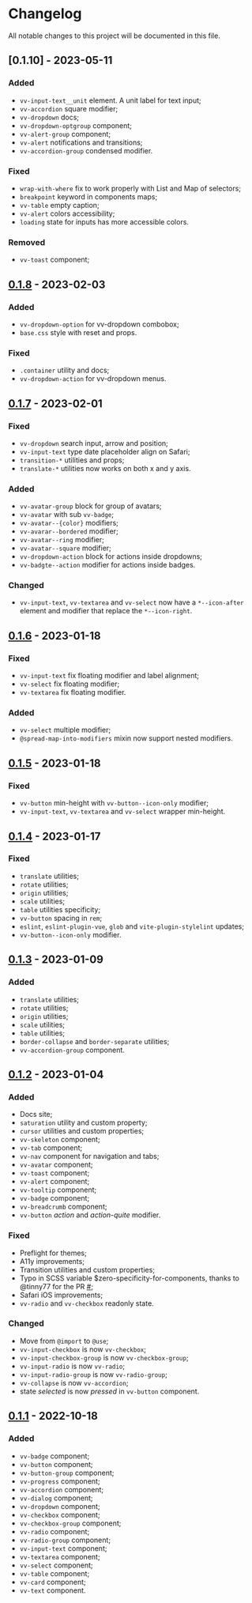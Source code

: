 # Changelog

All notable changes to this project will be documented in this file.

## [0.1.10] - 2023-05-11

### Added

*   `vv-input-text__unit` element. A unit label for text input;
*   `vv-accordion` square modifier;
*   `vv-dropdown` docs;
*   `vv-dropdown-optgroup` component;
*   `vv-alert-group` component;
*   `vv-alert` notifications and transitions;
*   `vv-accordion-group` condensed modifier.
  
### Fixed

*   `wrap-with-where` fix to work properly with List and Map of selectors;
*   `breakpoint` keyword in components maps;
*   `vv-table` empty caption;
*   `vv-alert` colors accessibility;
*   `loading` state for inputs has more accessible colors.

### Removed

*   `vv-toast` component;

## [0.1.8] - 2023-02-03

### Added

*   `vv-dropdown-option` for vv-dropdown combobox;
*   `base.css` style with reset and props.

### Fixed

*   `.container` utility and docs;
*   `vv-dropdown-action` for vv-dropdown menus.


## [0.1.7] - 2023-02-01

### Fixed

*   `vv-dropdown` search input, arrow and position;
*   `vv-input-text` type date placeholder align on Safari;
*   `transition-*` utilities and props;
*   `translate-*` utilities now works on both x and y axis.

### Added

*   `vv-avatar-group` block for group of avatars;
*   `vv-avatar` with sub `vv-badge`;
*   `vv-avatar--{color}` modifiers;
*   `vv-avarar--bordered` modifier;
*   `vv-avatar--ring` modifier;
*   `vv-avatar--square` modifier;
*   `vv-dropdown-action` block for actions inside dropdowns;
*   `vv-badgte--action` modifier for actions inside badges.

### Changed

*   `vv-input-text`, `vv-textarea` and `vv-select` now have a `*--icon-after` element and modifier that replace the `*--icon-right`.

## [0.1.6] - 2023-01-18

### Fixed

*   `vv-input-text` fix floating modifier and label alignment;
*   `vv-select` fix floating modifier;
*   `vv-textarea` fix floating modifier.

### Added

*   `vv-select` multiple modifier;
*   `@spread-map-into-modifiers` mixin now support nested modifiers.

## [0.1.5] - 2023-01-18

### Fixed

*   `vv-button` min-height with `vv-button--icon-only` modifier;
*   `vv-input-text`, `vv-textarea` and `vv-select` wrapper min-height.

## [0.1.4] - 2023-01-17

### Fixed

*   `translate` utilities;
*   `rotate` utilities;
*   `origin` utilities;
*   `scale` utilities;
*   `table` utilities specificity;
*   `vv-button` spacing in `rem`;
*   `eslint`, `eslint-plugin-vue`, `glob` and `vite-plugin-stylelint` updates;
*   `vv-button--icon-only` modifier.

## [0.1.3] - 2023-01-09

### Added

*   `translate` utilities;
*   `rotate` utilities;
*   `origin` utilities;
*   `scale` utilities;
*   `table` utilities;
*   `border-collapse` and `border-separate` utilities;
*   `vv-accordion-group` component.

## [0.1.2] - 2023-01-04

### Added

*   Docs site;
*   `saturation` utility and custom property;
*   `cursor` utilities and custom properties;
*   `vv-skeleton` component;
*   `vv-tab` component;
*   `vv-nav` component for navigation and tabs;
*   `vv-avatar` component;
*   `vv-toast` component;
*   `vv-alert` component;
*   `vv-tooltip` component;
*   `vv-badge` component;
*   `vv-breadcrumb` component;
*   `vv-button` *action* and *action-quite* modifier.

### Fixed

*   Preflight for themes;
*   A11y improvements;
*   Transition utilities and custom properties;
*   Typo in SCSS variable $zero-specificity-for-components, thanks to @tinny77 for the PR [#](https://github.com/volverjs/style/pull/2);
*   Safari iOS improvements;
*   `vv-radio` and `vv-checkbox` readonly state.

### Changed

*   Move from `@import` to `@use`;
*   `vv-input-checkbox` is now `vv-checkbox`;
*   `vv-input-checkbox-group` is now `vv-checkbox-group`;
*   `vv-input-radio` is now `vv-radio`;
*   `vv-input-radio-group` is now `vv-radio-group`;
*   `vv-collapse` is now `vv-accordion`;
*   state *selected* is now *pressed* in `vv-button` component.

## [0.1.1] - 2022-10-18

### Added

*   `vv-badge` component;
*   `vv-button` component;
*   `vv-button-group` component;
*   `vv-progress` component;
*   `vv-accordion` component;
*   `vv-dialog` component;
*   `vv-dropdown` component;
*   `vv-checkbox` component;
*   `vv-checkbox-group` component;
*   `vv-radio` component;
*   `vv-radio-group` component;
*   `vv-input-text` component;
*   `vv-textarea` component;
*   `vv-select` component;
*   `vv-table` component;
*   `vv-card` component;
*   `vv-text` component.

[0.1.9]: https://github.com/volverjs/style/compare/v0.1.8...v0.1.9
[0.1.8]: https://github.com/volverjs/style/compare/v0.1.7...v0.1.8
[0.1.7]: https://github.com/volverjs/style/compare/v0.1.6...v0.1.7
[0.1.6]: https://github.com/volverjs/style/compare/v0.1.5...v0.1.6
[0.1.5]: https://github.com/volverjs/style/compare/v0.1.4...v0.1.5
[0.1.4]: https://github.com/volverjs/style/compare/v0.1.3...v0.1.4
[0.1.3]: https://github.com/volverjs/style/compare/v0.1.2...v0.1.3
[0.1.2]: https://github.com/volverjs/style/compare/v0.1.1...v0.1.2
[0.1.1]: https://github.com/volverjs/style/compare/v0.1.0...v0.1.1
